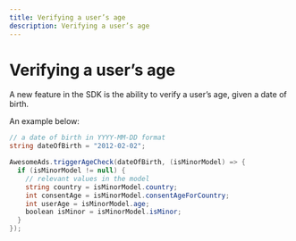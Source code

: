 ```yaml
---
title: Verifying a user’s age
description: Verifying a user’s age
---
```


# Verifying a user’s age

A new feature in the SDK is the ability to verify a user’s age, given a date of birth.

An example below:

```c#
// a date of birth in YYYY-MM-DD format
string dateOfBirth = "2012-02-02";

AwesomeAds.triggerAgeCheck(dateOfBirth, (isMinorModel) => {
  if (isMinorModel != null) {
    // relevant values in the model
    string country = isMinorModel.country;
    int consentAge = isMinorModel.consentAgeForCountry;
    int userAge = isMinorModel.age;
    boolean isMinor = isMinorModel.isMinor;
  }
});
```